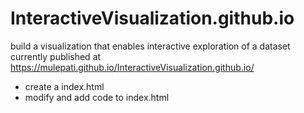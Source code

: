 # InteractiveVisualization.github.io
build a visualization that enables interactive exploration of a dataset
currently published at https://mulepati.github.io/InteractiveVisualization.github.io/

- create a index.html
- modify and add code to index.html
